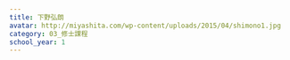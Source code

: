 ```yaml
---
title: 下野弘朗
avatar: http://miyashita.com/wp-content/uploads/2015/04/shimono1.jpg
category: 03_修士課程
school_year: 1
---
```

